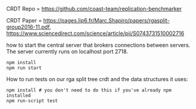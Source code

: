 CRDT Repo = https://github.com/coast-team/replication-benchmarker

CRDT Paper = https://pages.lip6.fr/Marc.Shapiro/papers/rgasplit-group2016-11.pdf,
https://www.sciencedirect.com/science/article/pii/S0743731510002716


how to start the central server that brokers connections between servers. The server currently runs on localhost port 2718.

```
npm install
npm run start
```

How to run tests on our rga split tree crdt and the data structures it uses:

```
npm install # you don't need to do this if you've already npm installed
npm run-script test
```

